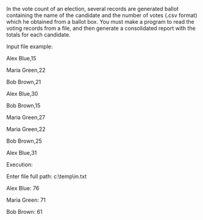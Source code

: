 In the vote count of an election, several records are generated
ballot containing the name of the candidate and the number of votes
(.csv format) which he obtained from a ballot box. You must
make a program to read the voting records from a
file, and then generate a consolidated report with the totals for each
candidate.

Input file example:

Alex Blue,15

Maria Green,22

Bob Brown,21

Alex Blue,30

Bob Brown,15

Maria Green,27

Maria Green,22

Bob Brown,25

Alex Blue,31

Execution:

Enter file full path: c:\temp\in.txt

Alex Blue: 76

Maria Green: 71

Bob Brown: 61
